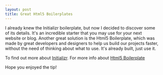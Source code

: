 ```yaml
---
layout: post
title: Great Html5 Boilerplates
---
```


I already knew the Initializr boilerplate, but now I decided to discover some of its details. It's an incredible starter that you may use for your next website or blog. Another great solution is the Html5 Boilerplate, which was made by great developers and designers to help us build our projects faster, without the need of thinking about what to use. It's already built, just use it.

To find out more about [Initializr](http://www.initializr.com/).
For more info about [Html5 Boilerplate](http://html5boilerplate.com/)

Hope you enjoyed the tip!